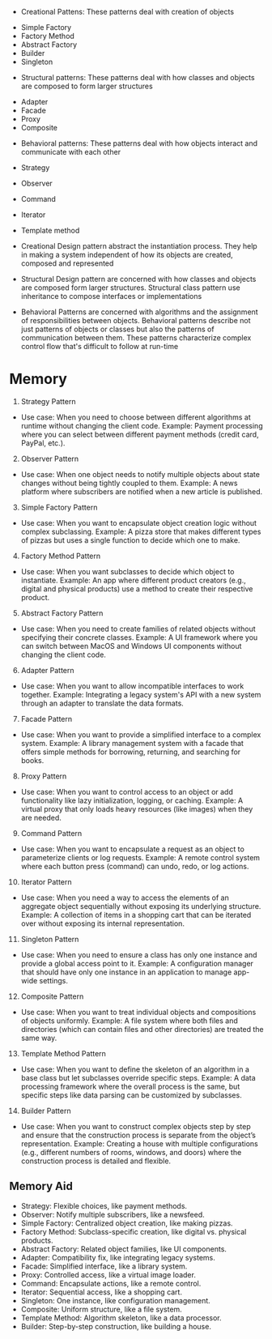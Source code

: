 -   Creational Pattens: These patterns deal with creation of objects

*   Simple Factory
*   Factory Method
*   Abstract Factory
*   Builder
*   Singleton

-   Structural patterns: These patterns deal with how classes and objects are composed to form larger structures

*   Adapter
*   Facade
*   Proxy
*   Composite

-   Behavioral patterns: These patterns deal with how objects interact and communicate with each other

*   Strategy
*   Observer
*   Command
*   Iterator
*   Template method

*   Creational Design pattern abstract the instantiation process. They help in making a system independent
    of how its objects are created, composed and represented

*   Structural Design pattern are concerned with how classes and objects are composed form larger structures.
    Structural class pattern use inheritance to compose interfaces or implementations

*   Behavioral Patterns are concerned with algorithms and the assignment of responsibilities between objects.
    Behavioral patterns describe not just patterns of objects or classes but also the patterns of communication between them.
    These patterns characterize complex control flow that's difficult to follow at run-time

# Memory

1. Strategy Pattern

-   Use case: When you need to choose between different algorithms at runtime without changing the client code.
    Example: Payment processing where you can select between different payment methods (credit card, PayPal, etc.).

2. Observer Pattern

-   Use case: When one object needs to notify multiple objects about state changes without being tightly coupled to them.
    Example: A news platform where subscribers are notified when a new article is published.

3. Simple Factory Pattern

-   Use case: When you want to encapsulate object creation logic without complex subclassing.
    Example: A pizza store that makes different types of pizzas but uses a single function to decide which one to make.

4. Factory Method Pattern

-   Use case: When you want subclasses to decide which object to instantiate.
    Example: An app where different product creators (e.g., digital and physical products) use a method to create their respective product.

5. Abstract Factory Pattern

-   Use case: When you need to create families of related objects without specifying their concrete classes.
    Example: A UI framework where you can switch between MacOS and Windows UI components without changing the client code.

6. Adapter Pattern

-   Use case: When you want to allow incompatible interfaces to work together.
    Example: Integrating a legacy system's API with a new system through an adapter to translate the data formats.

7. Facade Pattern

-   Use case: When you want to provide a simplified interface to a complex system.
    Example: A library management system with a facade that offers simple methods for borrowing, returning, and searching for books.

8. Proxy Pattern

-   Use case: When you want to control access to an object or add functionality like lazy initialization, logging, or caching.
    Example: A virtual proxy that only loads heavy resources (like images) when they are needed.

9. Command Pattern

-   Use case: When you want to encapsulate a request as an object to parameterize clients or log requests.
    Example: A remote control system where each button press (command) can undo, redo, or log actions.

10. Iterator Pattern

-   Use case: When you need a way to access the elements of an aggregate object sequentially without exposing its underlying structure.
    Example: A collection of items in a shopping cart that can be iterated over without exposing its internal representation.

11. Singleton Pattern

-   Use case: When you need to ensure a class has only one instance and provide a global access point to it.
    Example: A configuration manager that should have only one instance in an application to manage app-wide settings.

12. Composite Pattern

-   Use case: When you want to treat individual objects and compositions of objects uniformly.
    Example: A file system where both files and directories (which can contain files and other directories) are treated the same way.

13. Template Method Pattern

-   Use case: When you want to define the skeleton of an algorithm in a base class but let subclasses override specific steps.
    Example: A data processing framework where the overall process is the same, but specific steps like data parsing can be customized by subclasses.

14. Builder Pattern

-   Use case: When you want to construct complex objects step by step and ensure that the construction process is separate from the object’s representation.
    Example: Creating a house with multiple configurations (e.g., different numbers of rooms, windows, and doors) where the construction process is detailed and flexible.

## Memory Aid

-   Strategy: Flexible choices, like payment methods.
-   Observer: Notify multiple subscribers, like a newsfeed.
-   Simple Factory: Centralized object creation, like making pizzas.
-   Factory Method: Subclass-specific creation, like digital vs. physical products.
-   Abstract Factory: Related object families, like UI components.
-   Adapter: Compatibility fix, like integrating legacy systems.
-   Facade: Simplified interface, like a library system.
-   Proxy: Controlled access, like a virtual image loader.
-   Command: Encapsulate actions, like a remote control.
-   Iterator: Sequential access, like a shopping cart.
-   Singleton: One instance, like configuration management.
-   Composite: Uniform structure, like a file system.
-   Template Method: Algorithm skeleton, like a data processor.
-   Builder: Step-by-step construction, like building a house.
